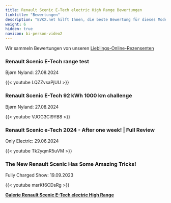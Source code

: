 ```yaml
---
title: Renault Scenic E-Tech electric High Range Bewertungen
linktitle: "Bewertungen"
description: "EVKX.net hilft Ihnen, die beste Bewertung für dieses Modell zu finden."
weight: 6
hidden: true
navicon: bi-person-video2
---
```

Wir sammeln Bewertungen von unseren [Lieblings-Online-Rezensenten](../../../../../guides/evreviewers/)

<div class="container text-center shadow p-2 pe-4 mb-5 bg-body-tertiary rounded border">
<h3>Renault Scenic E-Tech range test</h3>
<p>Bjørn Nyland: 27.08.2024</p>

{{< youtube LQZZvsaPjUU >}}

</div>
<div class="container text-center shadow p-2 pe-4 mb-5 bg-body-tertiary rounded border">
<h3>Renault Scenic E-Tech 92 kWh 1000 km challenge</h3>
<p>Bjørn Nyland: 27.08.2024</p>

{{< youtube VJOG3CI9YB8 >}}

</div>
<div class="container text-center shadow p-2 pe-4 mb-5 bg-body-tertiary rounded border">
<h3>Renault Scenic e-Tech 2024 - After one week! | Full Review</h3>
<p>Only Electric: 29.06.2024</p>

{{< youtube Tk2yqmR5uVM >}}

</div>
<div class="container text-center shadow p-2 pe-4 mb-5 bg-body-tertiary rounded border">
<h3>The New Renault Scenic Has Some Amazing Tricks!</h3>
<p>Fully Charged Show: 19.09.2023</p>

{{< youtube msrKf6CDsRg >}}

</div>
<div class="mt-3 mb-3">
<a href="../gallery/" class="text-decoration-none text-black">
<strong><i class="bi-arrow-left"></i>Galerie  </strong>
</a>
<a href="../" class="text-decoration-none text-black float-end">
<strong>Renault Scenic E-Tech electric High Range <i class="bi-arrow-right"></i></strong>
</a>
</div>
